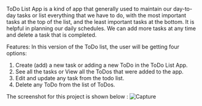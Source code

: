 ToDo List App is a kind of app that generally used to maintain our day-to-day tasks or list everything that we have to do, with the most important tasks at the top of the list, and the least important tasks at the bottom. It is helpful in planning our daily schedules. We can add more tasks at any time and delete a task that is completed. 

Features:
In this version of the ToDo list, the user will be getting four options:

1) Create (add) a new task or adding a new ToDo in the ToDo List App.
2) See all the tasks or View all the ToDos that were added to the app.
3) Edit and update any task from the todo list.
4) Delete any ToDo from the list of ToDos.

The screenshot for this project is shown below : 
![Capture](https://github.com/binodbastola007/Todolist/assets/102938200/6293bc0e-1144-4922-a2a7-24fa9e9fca6d)
